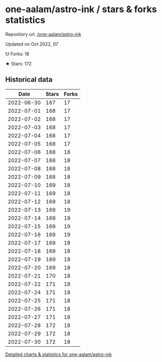 # one-aalam/astro-ink / stars & forks statistics

Repository url: [/one-aalam/astro-ink](https://github.com/one-aalam/astro-ink)

Updated on Oct 2022, 07

☋ Forks: 18

★ Stars: 172

## Historical data
| Date | Stars | Forks |
|------|-------|-------|
| 2022-06-30 | 167 | 17 | 
| 2022-07-01 | 168 | 17 | 
| 2022-07-02 | 168 | 17 | 
| 2022-07-03 | 168 | 17 | 
| 2022-07-04 | 168 | 17 | 
| 2022-07-05 | 168 | 17 | 
| 2022-07-06 | 168 | 18 | 
| 2022-07-07 | 168 | 18 | 
| 2022-07-08 | 168 | 18 | 
| 2022-07-09 | 168 | 18 | 
| 2022-07-10 | 169 | 18 | 
| 2022-07-11 | 169 | 18 | 
| 2022-07-12 | 169 | 18 | 
| 2022-07-13 | 169 | 19 | 
| 2022-07-14 | 169 | 19 | 
| 2022-07-15 | 169 | 19 | 
| 2022-07-16 | 169 | 19 | 
| 2022-07-17 | 169 | 18 | 
| 2022-07-18 | 169 | 18 | 
| 2022-07-19 | 169 | 18 | 
| 2022-07-20 | 169 | 18 | 
| 2022-07-21 | 170 | 18 | 
| 2022-07-22 | 171 | 18 | 
| 2022-07-24 | 171 | 18 | 
| 2022-07-25 | 171 | 18 | 
| 2022-07-26 | 171 | 18 | 
| 2022-07-27 | 171 | 18 | 
| 2022-07-28 | 172 | 18 | 
| 2022-07-29 | 172 | 18 | 
| 2022-07-30 | 172 | 18 | 


[Detailed charts & statistics for one-aalam/astro-ink](https://reviewgithub.com/rep/one-aalam/astro-ink)
